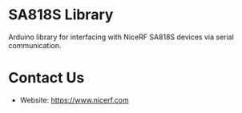 # SA818S Library

Arduino library for interfacing with NiceRF SA818S devices via serial communication.


# Contact Us

- Website: https://www.nicerf.com
